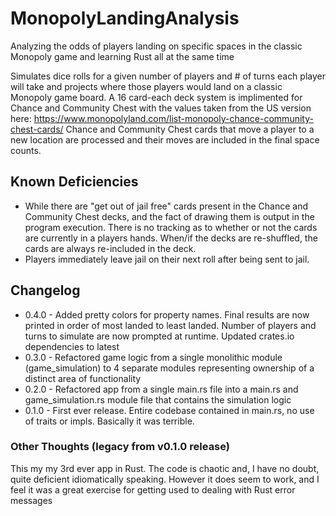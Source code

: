 # MonopolyLandingAnalysis
Analyzing the odds of players landing on specific spaces in the classic Monopoly game and learning Rust all at the same time

Simulates dice rolls for a given number of players and # of turns each player will take and projects where those players would land on a classic Monopoly game board.  A 16 card-each deck system is implimented for Chance and Community Chest with the values taken from the US version here: https://www.monopolyland.com/list-monopoly-chance-community-chest-cards/  Chance and Community Chest cards that move a player to a new location are processed and their moves are included in the final space counts.


## Known Deficiencies
* While there are "get out of jail free" cards present in the Chance and Community Chest decks, and the fact of drawing them is output in the program execution.  There is no tracking as to whether or not the cards are currently in a players hands.  When/if the decks are re-shuffled, the cards are always re-included in the deck.
* Players immediately leave jail on their next roll after being sent to jail.


## Changelog
* 0.4.0 - Added pretty colors for property names.  Final results are now printed in order of most landed to least landed.  Number of players and turns to simulate are now prompted at runtime.  Updated crates.io dependencies to latest
* 0.3.0 - Refactored game logic from a single monolithic module (game_simulation) to 4 separate modules representing ownership of a distinct area of functionality
* 0.2.0 - Refactored app from a single main.rs file into a main.rs and game_simulation.rs module file that contains the simulation logic
* 0.1.0 - First ever release.  Entire codebase contained in main.rs, no use of traits or impls.  Basically it was terrible.


### Other Thoughts (legacy from v0.1.0 release)
This my my 3rd ever app in Rust.  The code is chaotic and, I have no doubt, quite deficient idiomatically speaking.  However it does seem to work, and I feel it was a great exercise for getting used to dealing with Rust error messages
